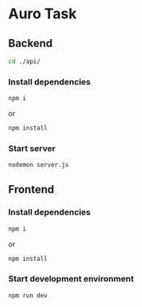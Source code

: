 # Auro Task

## Backend
```bash
cd ./api/
```

### Install dependencies
```bash
npm i
```
or
```bash
npm install
```

### Start server
```bash
nodemon server.js
```

## Frontend
### Install dependencies
```bash
npm i
```
or
```bash
npm install
```

### Start development environment
```bash
npm run dev
```